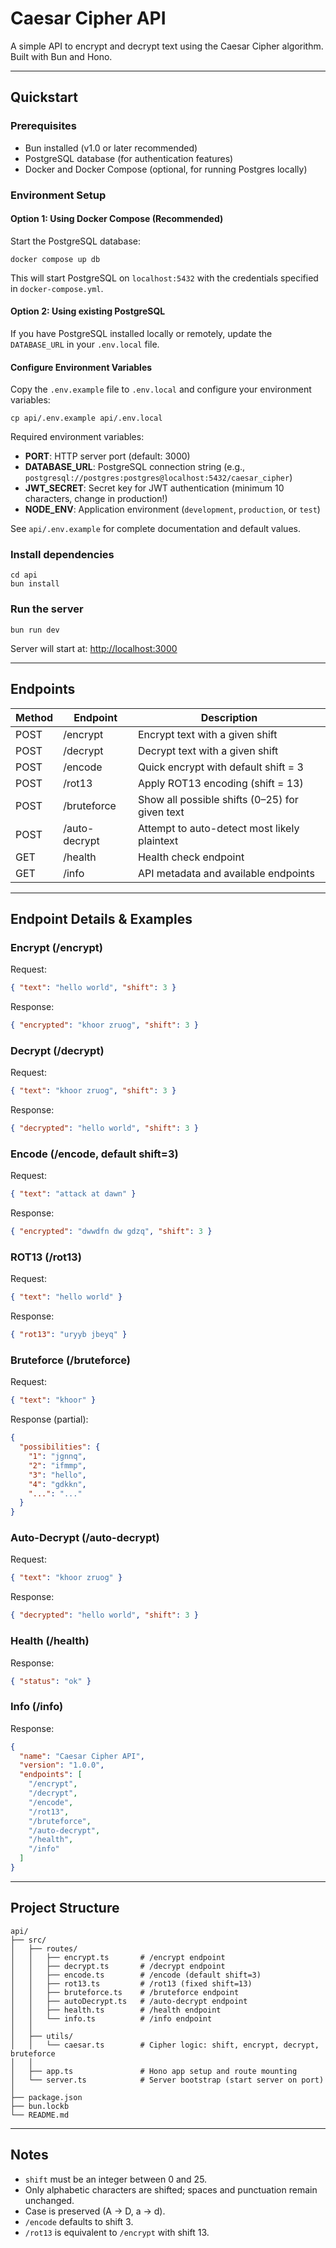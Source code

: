 # Caesar Cipher API

A simple API to encrypt and decrypt text using the Caesar Cipher algorithm.
Built with Bun and Hono.

---

## Quickstart

### Prerequisites

* Bun installed (v1.0 or later recommended)
* PostgreSQL database (for authentication features)
* Docker and Docker Compose (optional, for running Postgres locally)

### Environment Setup

#### Option 1: Using Docker Compose (Recommended)

Start the PostgreSQL database:

```shell
docker compose up db
```

This will start PostgreSQL on `localhost:5432` with the credentials specified in `docker-compose.yml`.

#### Option 2: Using existing PostgreSQL

If you have PostgreSQL installed locally or remotely, update the `DATABASE_URL` in your `.env.local` file.

#### Configure Environment Variables

Copy the `.env.example` file to `.env.local` and configure your environment variables:

```shell
cp api/.env.example api/.env.local
```

Required environment variables:

- **PORT**: HTTP server port (default: 3000)
- **DATABASE_URL**: PostgreSQL connection string (e.g., `postgresql://postgres:postgres@localhost:5432/caesar_cipher`)
- **JWT_SECRET**: Secret key for JWT authentication (minimum 10 characters, change in production!)
- **NODE_ENV**: Application environment (`development`, `production`, or `test`)

See `api/.env.example` for complete documentation and default values.

### Install dependencies

```shell
cd api
bun install
```

### Run the server

```shell
bun run dev
```

Server will start at:
[http://localhost:3000](http://localhost:3000)

---

## Endpoints

| Method | Endpoint      | Description                                    |
| ------ | ------------- | ---------------------------------------------- |
| POST   | /encrypt      | Encrypt text with a given shift                |
| POST   | /decrypt      | Decrypt text with a given shift                |
| POST   | /encode       | Quick encrypt with default shift = 3           |
| POST   | /rot13        | Apply ROT13 encoding (shift = 13)              |
| POST   | /bruteforce   | Show all possible shifts (0–25) for given text |
| POST   | /auto-decrypt | Attempt to auto-detect most likely plaintext   |
| GET    | /health       | Health check endpoint                          |
| GET    | /info         | API metadata and available endpoints           |

---

## Endpoint Details & Examples

### Encrypt (/encrypt)

Request:

```json
{ "text": "hello world", "shift": 3 }
```

Response:

```json
{ "encrypted": "khoor zruog", "shift": 3 }
```

### Decrypt (/decrypt)

Request:

```json
{ "text": "khoor zruog", "shift": 3 }
```

Response:

```json
{ "decrypted": "hello world", "shift": 3 }
```

### Encode (/encode, default shift=3)

Request:

```json
{ "text": "attack at dawn" }
```

Response:

```json
{ "encrypted": "dwwdfn dw gdzq", "shift": 3 }
```

### ROT13 (/rot13)

Request:

```json
{ "text": "hello world" }
```

Response:

```json
{ "rot13": "uryyb jbeyq" }
```

### Bruteforce (/bruteforce)

Request:

```json
{ "text": "khoor" }
```

Response (partial):

```json
{
  "possibilities": {
    "1": "jgnnq",
    "2": "ifmmp",
    "3": "hello",
    "4": "gdkkn",
    "...": "..."
  }
}
```

### Auto-Decrypt (/auto-decrypt)

Request:

```json
{ "text": "khoor zruog" }
```

Response:

```json
{ "decrypted": "hello world", "shift": 3 }
```

### Health (/health)

Response:

```json
{ "status": "ok" }
```

### Info (/info)

Response:

```json
{
  "name": "Caesar Cipher API",
  "version": "1.0.0",
  "endpoints": [
    "/encrypt",
    "/decrypt",
    "/encode",
    "/rot13",
    "/bruteforce",
    "/auto-decrypt",
    "/health",
    "/info"
  ]
}
```

---

## Project Structure

```shell
api/
├── src/
│   ├── routes/
│   │   ├── encrypt.ts       # /encrypt endpoint
│   │   ├── decrypt.ts       # /decrypt endpoint
│   │   ├── encode.ts        # /encode (default shift=3)
│   │   ├── rot13.ts         # /rot13 (fixed shift=13)
│   │   ├── bruteforce.ts    # /bruteforce endpoint
│   │   ├── autoDecrypt.ts   # /auto-decrypt endpoint
│   │   ├── health.ts        # /health endpoint
│   │   └── info.ts          # /info endpoint
│   │
│   ├── utils/
│   │   └── caesar.ts        # Cipher logic: shift, encrypt, decrypt, bruteforce
│   │
│   ├── app.ts               # Hono app setup and route mounting
│   └── server.ts            # Server bootstrap (start server on port)
│
├── package.json
├── bun.lockb
└── README.md
```

---

## Notes

* `shift` must be an integer between 0 and 25.
* Only alphabetic characters are shifted; spaces and punctuation remain unchanged.
* Case is preserved (A → D, a → d).
* `/encode` defaults to shift 3.
* `/rot13` is equivalent to `/encrypt` with shift 13.

